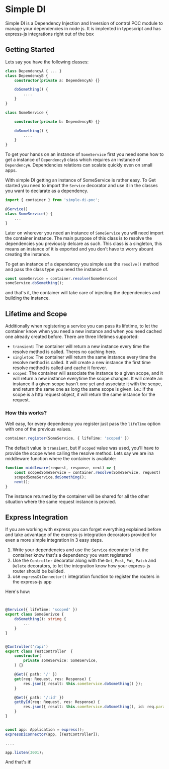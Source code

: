 # Simple DI 

Simple DI is a Dependency Injection and Inversion of control POC module to manage your dependencies in node js.
It is implented in typescript and has express-js integrations right out of the box

## Getting Started

Lets say you have the following classes:
````ts
class DependencyA { ... }
class DependencyB { 
    constructor(private a: DependencyA) {}

    doSomething() {
        ....
    }
}

class SomeService {

    constructor(private b: DependencyB) {}

    doSomething() {
        ....
    }
}
````

To get your hands on an instance of `SomeService` first you need some how to get a instance of `DependencyB` class which requires an instance of `DependencyA`. Dependencies relations can scalate quickly even on small apps.

With simple DI getting an instance of SomeService is rather easy.
To Get started you need to import the `Service` decorator and use it in the classes you want to declarate as a dependency.

````ts
import { container } from 'simple-di-poc';

@Service()
class SomeService() {
    ...
}
````

Later on wherever you need an instance of `SomeService` you will need import the container instance.
The main purpose of this class is to resolve the dependencies you previously delcare as such.
This class is a singleton, this means an instance of it is exported and you don't have to worry abount creating the instance.

To get an instance of a dependency you simple use the `resolve()` method and pass the class type you need the instance of.

````ts
const someService = container.resolve(SomeService)
someService.doSomething();
````

and that's it, the container will take care of injecting the dependencies and building the instance.


## Lifetime and Scope

Additionally when registering a service you can pass its lifetime, to let the container know when you need a new instance and when you need cached one already created before. There are three lifetimes supported:
- `transient`: The container will return a new instance every time the resolve method is called. Theres no caching here.
- `singleton`: The container will return the same instance every time the resolve method is called. It will create a new instance the first time resolve method is called and cache it forever.
- `scoped`: The container will associate the instance to a given scope, and it will return a new instance everytime the scope changes. It will create an instance if a given scope hasn't one yet and associate it with the scope, and return the same one as long the same scope is given. i.e.: If the scope is a http request object, it will return the same instance for the request.

### How this works?
Well easy, for every dependency you register just pass the `lifeTime` option with one of the previous values.

````ts
container.register(SomeService, { lifeTime: 'scoped' })
````

The default value is `transient`, but if `scoped` value was used, you'll have to provide the scope when calling the resolve method.
Lets say we are ina middleware function where the container is available:
````ts
function middleware(request, response, next) => {
    const scopedSomeService = container.resolve(SomeService, request)
    scopedSomeService.doSomething();
    next();
}
````

The instance returned by the container will be shared for all the other situation where the same request instance is provied.

## Express Integration
If you are working with express you can forget everything explained before and take advantage of the express-js integration decorators provided for even a more simple integration in 3 easy steps.
1. Write your dependencies and use the `Service` decorator to let the container know that's a dependency you want registered 
2. Use the `Controller` decorator along with the `Get`, `Post`, `Put`, `Patch` and `Delete` decorators, to let the integration know how your express-js router should be builded.
3. use `expressDiConnector()` integration function to register the routers in the express-js app

Here's how:

````ts


@Service({ lifeTime: 'scoped' })
export class SomeSerivce {
    doSomething(): string {
        ...
    }
}


@Controller('/api')
export class TestController  {
    constructor(
        private someService: SomeService,
    ) {}

    @Get({ path: '/' })
    get(req: Request, res: Response) {
        res.json({ result: this.someService.doSomething() });
    }

    @Get({ path: '/:id' })
    getById(req: Request, res: Response) {
        res.json({ result: this.someService.doSomething(), id: req.params.id });
    }
}


const app: Application = express();
expressDiConnector(app, [TestController]);

....

app.listen(3001);

````

And that's it!